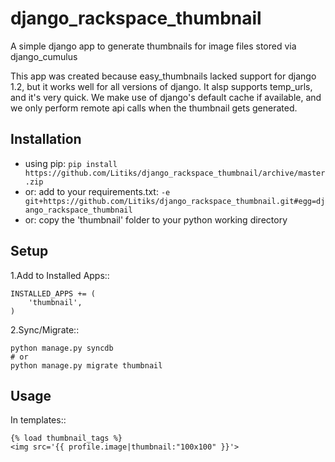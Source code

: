 django_rackspace_thumbnail
==========================

A simple django app to generate thumbnails for image files stored via django_cumulus

This app was created because easy_thumbnails lacked support for django 1.2, but it works well for all versions of django.
It alsp supports temp_urls, and it's very quick. We make use of django's default cache if available, and we only perform remote api calls when the thumbnail gets generated.


Installation
------------

- using pip: `pip install https://github.com/Litiks/django_rackspace_thumbnail/archive/master.zip`
- or: add to your requirements.txt: `-e git+https://github.com/Litiks/django_rackspace_thumbnail.git#egg=django_rackspace_thumbnail`
- or: copy the 'thumbnail' folder to your python working directory


Setup
-----

1.Add to Installed Apps::

    INSTALLED_APPS += (
        'thumbnail',
    )
    
2.Sync/Migrate::

    python manage.py syncdb
    # or
    python manage.py migrate thumbnail

    
Usage
-----

In templates::

    {% load thumbnail_tags %}
    <img src='{{ profile.image|thumbnail:"100x100" }}'>


